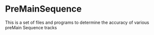 # PreMainSequence
 This is a set of files and programs to determine the accuracy of various preMain Sequence tracks
